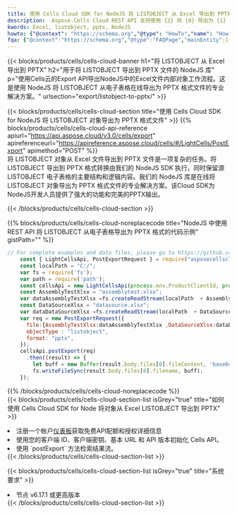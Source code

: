 ```yaml
---
title: 使用 Cells Cloud SDK for NodeJS 将 LISTOBJECT 从 Excel 导出到 PPTX
description:  Aspose.Cells Cloud REST API 支持使用 {2} 将 {0} 导出为 {1} 格式文件。
kwords: Excel, listobject, pptx, NodeJS
howto: {"@context": "https://schema.org","@type": "HowTo","name": "How to use Cells Cloud SDK for Node to export objects from Excel LISTOBJECT to PPTX","description": "How to use Cells Cloud SDK for Node to export objects from Excel LISTOBJECT to PPTX","image": {"@type": "ImageObject"},"url": "/nodejs/export/listobject-to-pptx/","step": [{ "@type": "HowToStep","name": "How to use Cells Cloud SDK for Node to export objects from Excel LISTOBJECT to PPTX step 1", "image": {"@type": "ImageObject",},"url": "/nodejs/export/listobject-to-pptx/","text": "Register an account at <a href='https://dashboard.aspose.cloud/'>Dashboard</a> to get free API quota & authorization details",},{ "@type": "HowToStep","name": "How to use Cells Cloud SDK for Node to export objects from Excel LISTOBJECT to PPTX step 1", "image": {"@type": "ImageObject",},"url": "/nodejs/export/listobject-to-pptx/","text": "Initialize the Cells API with your Client ID, Client Secret, Base URL, and API version.",},{ "@type": "HowToStep","name": "How to use Cells Cloud SDK for Node to export objects from Excel LISTOBJECT to PPTX step 1", "image": {"@type": "ImageObject",},"url": "/nodejs/export/listobject-to-pptx/","text": "Use the `postExport` method to retrieve the resulting stream.",}, ],"supply": {"@type": "HowToSupply","name": "document"},"tool": [{"@type": "HowToTool","name": "Visual Studio, Visual Studio Code, WebStorm"},{"@type": "HowToTool","name": "Aspose Cells"}],"totalTime": "PT6M"}
fqa: {"@context":"https://schema.org","@type":"FAQPage","mainEntity":[{"@type":"Question","name":"What file formats can excel or its internal elements be converted into?","acceptedAnswer":{"@type":"Answer","text":"We support a variety of output file formats, including XLSX, Excel, xls , PDF, CSV, HTML, Markdown, XML, PNG, JPG, TIFF, Json, TXT and many more.<br/><ol><li>Install .NET SDK and add the reference (import the library) to your .NET project.</li><li>Open the source file in C# using REST API.</li><li>Load the content or the excel file itself to be exported to other formats.</li><li>Call the PostExport() method, passing the output filename with the required extension.</li><li>Get the build results as a single file.</li></ol>"}},{"@type":"Question","name":"What is the maximum file size supported by this .NET library?","acceptedAnswer":{"@type":"Answer","text":"There are no file size limits for format conversions using .NET library."}}]}
---
```

{{< blocks/products/cells/cells-cloud-banner h1="将 LISTOBJECT 从 Excel 导出到 PPTX" h2="用于将 LISTOBJECT 导出到 PPTX 文件的 NodeJS 库" p="使用Cells云的Export API导出NodeJS中的Excel文件内部对象工作流程。这是使用 NodeJS 将 LISTOBJECT 从电子表格在线导出为 PPTX 格式文件的专业解决方案。" urlsection="export/listobject-to-pptx/" >}}

{{< blocks/products/cells/cells-cloud-section title="使用 Cells Cloud SDK for NodeJS 将 LISTOBJECT 对象导出为 PPTX 格式文件" >}}
{{% blocks/products/cells/cells-cloud-api-reference apiurl="https://api.aspose.cloud/v3.0/cells/export" apireferenceurl="https://apireference.aspose.cloud/cells/#/LightCells/PostExport" apimethod="POST" %}}
<br/>
将 LISTOBJECT 对象从 Excel 文件导出到 PPTX 文件是一项复杂的任务。将 LISTOBJECT 导出到 PPTX 格式转换由我们的 NodeJS SDK 执行，同时保留源 LISTOBJECT 电子表格的主要结构和逻辑内容。我们的 NodeJS 库是在线将 LISTOBJECT 对象导出为 PPTX 格式文件的专业解决方案。该Cloud SDK为NodeJS开发人员提供了强大的功能和完美的PPTX输出。

{{< /blocks/products/cells/cells-cloud-section >}}

{{% blocks/products/cells/cells-cloud-noreplacecode title="NodeJS 中使用 REST API 将 LISTOBJECT 从电子表格导出为 PPTX 格式的代码示例" gistPath="" %}}
  
```js
// For complete examples and data files, please go to https://github.com/aspose-cells-cloud/aspose-cells-cloud-node/
    const { LightCellsApi, PostExportRequest } = require("asposecellscloud");
    const localPath = "C:/";
    var fs = require('fs');
    var path = require('path');
    const cellsApi = new LightCellsApi(process.env.ProductClientId, process.env.ProductClientSecret);
    const AssemblyTestXlsx = "assemblytest.xlsx";
    var dataAssemblyTestXlsx =fs.createReadStream(localPath  + AssemblyTestXlsx);
    const DataSourceXlsx = "datasource.xlsx";
    var dataDataSourceXlsx =fs.createReadStream(localPath  + DataSourceXlsx);
    var req = new PostExportRequest({
      file:{AssemblyTestXlsx:dataAssemblyTestXlsx ,DataSourceXlsx:dataDataSourceXlsx },
      objectType : "listobject",
      format: "pptx",
    });
    cellsApi.postExport(req)
      .then((result) => {
        let buff = new Buffer(result.body.files[0].fileContent, 'base64');
        fs.writeFileSync(result.body.files[0].filename, buff);
    });
```
   
{{% /blocks/products/cells/cells-cloud-noreplacecode %}}
<br/>
{{< blocks/products/cells/cells-cloud-section-list isGrey="true" title="如何使用 Cells Cloud SDK for Node 将对象从 Excel LISTOBJECT 导出到 PPTX" >}}
<li>注册一个帐户<a href="https://dashboard.aspose.cloud/">仪表板</a>获取免费API配额和授权详细信息</li>
<li>使用您的客户端 ID、客户端密钥、基本 URL 和 API 版本初始化 Cells API。</li>
<li>使用 `postExport` 方法检索结果流。</li>
{{< /blocks/products/cells/cells-cloud-section-list >}}

{{< blocks/products/cells/cells-cloud-section-list isGrey="true" title="系统要求" >}}
<li>节点 v6.17.1 或更高版本</li>
{{< /blocks/products/cells/cells-cloud-section-list >}}
